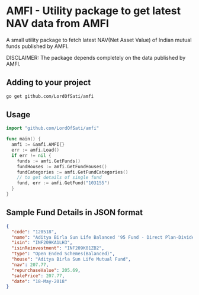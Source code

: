# AMFI - Utility package to get latest NAV data from AMFI

A small utility package to fetch latest NAV(Net Asset Value) of Indian mutual funds published by AMFI.

DISCLAIMER: The package depends completely on the data published by AMFI.

## Adding to your project
```sh
go get github.com/LordOfSati/amfi
```

## Usage
```go
import "github.com/LordOfSati/amfi"

func main() {
  amfi := &amfi.AMFI{}
  err := amfi.Load()
  if err != nil {
    funds := amfi.GetFunds()
    fundHouses := amfi.GetFundHouses()
    fundCategories := amfi.GetFundCategories()
    // to get details of single fund
    fund, err := amfi.GetFund("103155")
  }
}
```
## Sample Fund Details in JSON format
```json
{
  "code": "120518",
  "name": "Aditya Birla Sun Life Balanced '95 Fund - Direct Plan-Dividend",
  "isin": "INF209KA1LH3",
  "isinReinvestment": "INF209K01ZB2",
  "type": "Open Ended Schemes(Balanced)",
  "house": "Aditya Birla Sun Life Mutual Fund",
  "nav": 207.77,
  "repurchaseValue": 205.69,
  "salePrice": 207.77,
  "date": "18-May-2018"
}
```